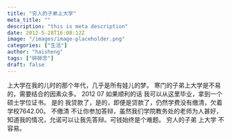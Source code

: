 ```yaml
---
title: "穷人的子弟上大学"
meta_title: ""
description: "this is meta description"
date: 2012-5-28T16:08:12Z
image: "/images/image-placeholder.png"
categories: ["生活"]
author: "haisheng"
tags: ["碎碎念"]
draft: false
---
```




上大学在我的儿时的那个年代，几乎是所有娃儿的梦。
寒门的子弟上大学是不易的，需要结合的因素众多。
2012 07 如果顺利的话 我可以从这里毕业，拿到一个硕士学位证书。
是的 我贷款了，是的，即便是贷款了，仍然学费没有缴清，欠着学校7642.00。
不缴清 不让你参加答辩，虽然我们学院教务处的老师为人甚好，知道我的情况，允诺可以让我先答辩。可钱始终是个难题。
穷人的子弟 上大学 不容易。
